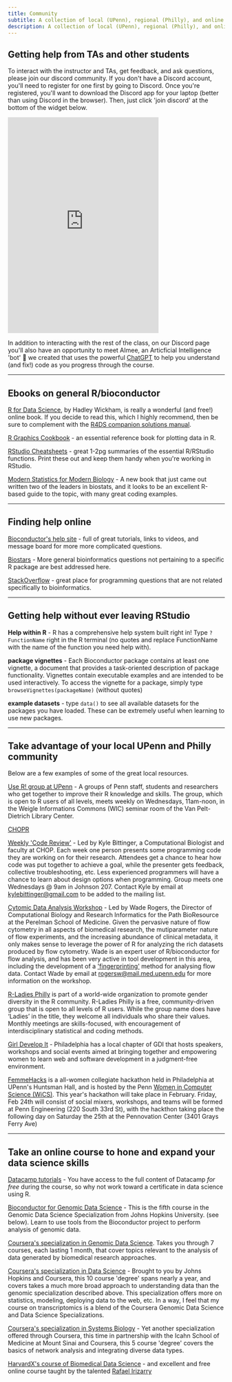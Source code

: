 ```yaml
---
title: Community
subtitle: A collection of local (UPenn), regional (Philly), and online places where you can go to learn more about using R/bioconductor.
description: A collection of local (UPenn), regional (Philly), and online places where you can go to learn more about using R/bioconductor.
---
```



## Getting help from TAs and other students

To interact with the instructor and TAs, get feedback, and ask questions, please join our discord community.  If you don't have a Discord account, you'll need to register for one first by going to Discord.  Once you're registered, you'll want to download the Discord app for your laptop (better than using Discord in the browser).  Then, just click 'join discord' at the bottom of the widget below.

<iframe src="https://discord.com/widget?id=1057774697867120750&theme=dark" width="350" height="500" allowtransparency="true" frameborder="0" sandbox="allow-popups allow-popups-to-escape-sandbox allow-same-origin allow-scripts"></iframe>

In addition to interacting with the rest of the class, on our Discord page you'll also have an opportunity to meet AImee, an Articficial Intelligence 'bot' 🤖 we created that uses the powerful [ChatGPT](https://chat.openai.com/chat) to help you understand (and fix!) code as you progress through the course.


-----------------------------

## Ebooks on general R/bioconductor

[R for Data Science](http://r4ds.had.co.nz/), by Hadley Wickham, is really a wonderful (and free!) online book.  If you decide to read this, which I highly recommend, then be sure to complement with the [R4DS companion solutions manual](https://jrnold.github.io/r4ds-exercise-solutions/).

[R Graphics Cookbook](http://hdl.library.upenn.edu/1017.12/1675994) - an essential reference book for plotting data in R.

[RStudio Cheatsheets](http://DIYtranscriptomics.github.io/Reading/files/Cheatsheets_2019.pdf) - great 1-2pg summaries of the essential R/RStudio functions.  Print these out and keep them handy when you're working in RStudio.

[Modern Statistics for Modern Biology](http://web.stanford.edu/class/bios221/book/) - A new book that just came out written two of the leaders in biostats, and it looks to be an excellent R-based guide to the topic, with many great coding examples.

-----------------------------

## Finding help online

[Bioconductor's help site](http://www.bioconductor.org/help/) - full of great tutorials, links to videos, and  message board for more more complicated questions.

[Biostars](https://www.biostars.org/) - More general bioinformatics questions not pertaining to a specific R package are best addressed here.

[StackOverflow](http://stackoverflow.com/) - great place for programming questions that are not related specifically to bioinformatics.


-----------------------------

## Getting help without ever leaving RStudio

**Help within R** - R has a comprehensive help system built right in! Type ```?FunctionName``` right in the R terminal (no quotes and replace FunctionName with the name of the function you need help with).

**package vignettes** - Each Bioconductor package contains at least one vignette, a document that provides a task-oriented description of package functionality. Vignettes contain executable examples and are intended to be used interactively.  To access the vignette for a package, simply type ```browseVignettes(packageName)``` (without quotes)

**example datasets** - type ```data()``` to see all available datasets for the packages you have loaded.  These can be extremely useful when learning to use new packages.

-----------------------------


## Take advantage of your local UPenn and Philly community

Below are a few examples of some of the great local resources.

[Use R! group at UPenn](https://pennusergroup.wordpress.com) - A groups of Penn staff, students and researchers who get together to improve their R knowledge and skills.  The group, which is open to R users of all levels, meets weekly on Wednesdays, 11am-noon, in the Weigle Informations Commons (WIC) seminar room of the Van Pelt-Dietrich Library Center.

[CHOPR]()

[Weekly 'Code Review'](https://groups.google.com/forum/?hl=en#!forum/bushmancode) - Led by Kyle Bittinger, a Computational Biologist and faculty at CHOP.  Each week one person presents some programming code they are working on for their research.  Attendees get a chance to hear how code was put together to achieve a goal, while the presenter gets feedback, collective troubleshooting, etc.  Less experienced programmers will have a chance to learn about design options when programming.  Group meets one Wednesdays @ 9am in Johnson 207.  Contact Kyle by email at <kylebittinger@gmail.com> to be added to the mailing list.

[Cytomic Data Analysis Workshop](http://pathbio.med.upenn.edu/gs/cytomics/) - Led by Wade Rogers, the Director of Computational Biology and Research Informatics for the Path BioResource at the Perelman School of Medicine.  Given the pervasive nature of flow cytometry in all aspects of biomedical research, the mutiparameter nature of flow experiments, and the increasing abundance of clinical metadata, it only makes sense to leverage the power of R for analyzing the rich datasets produced by flow cytometry.  Wade is an expert user of R/bioconductor for flow analysis, and has been very active in tool development in this area, including the development of a ['fingerprinting'](https://www.bioconductor.org/packages/release/bioc/vignettes/flowFP/inst/doc/flowFP_HowTo.pdf) method for analysing flow data.  Contact Wade by email at <rogersw@mail.med.upenn.edu> for more information on the workshop.

[R-Ladies Philly](http://rladiesphilly.org/) is part of a world-wide organization to promote gender diversity in the R community.  R-Ladies Philly is a free, community-driven group that is open to all levels of R users. While the group name does have ‘Ladies’ in the title, they welcome all individuals who share their values.  Monthly meetings are skills-focused, with encouragement of interdisciplinary statistical and coding methods.

[Girl Develop It](https://www.girldevelopit.com/chapters/philadelphia) - Philadelphia has a local chapter of GDI that hosts speakers, workshops and social events aimed at bringing together and empowering women to learn web and software development in a judgment-free environment.

[FemmeHacks](http://femmehacks.io/) is a all-women collegiate hackathon held in Philadelphia at UPenn's Huntsman Hall, and is hosted by the Penn [Women in Computer Science (WiCS)](www.seas.upenn.edu/~wics).  This year's hackathon will take place in February.  Friday, Feb 24th will consist of social mixers, workshops, and teams will be formed at Penn Engineering (220 South 33rd St), with the hackthon taking place the following day on Saturday the 25th at the Pennovation Center (3401 Grays Ferry Ave)

-----------------------------

## Take an online course to hone and expand your data science skills

[Datacamp tutorials](https://www.datacamp.com) - You have access to the full content of Datacamp *for free* during the course, so why not work toward a certificate in data science using R.

[Bioconductor for Genomic Data Science](https://www.coursera.org/course/genbioconductor) - This is the fifth course in the Genomic Data Science Specialization from Johns Hopkins University. (see below).  Learn to use tools from the Bioconductor project to perform analysis of genomic data.

[Coursera's specialization in Genomic Data Science](https://www.coursera.org/specializations/genomics?utm_medium=courseDescripTop). Takes you through 7 courses, each lasting 1 month, that cover topics relevant to the analysis of data generated by biomedical research approaches.

[Coursera's specialization in Data Science](http://bit.ly/1NLDqnn) - Brought to you by Johns Hopkins and Coursera, this 10 course 'degree' spans nearly a year, and covers takes a much more broad approach to understanding data than the genomic specialization described above.  This specialization offers more on statistics, modeling, deploying data to the web, etc.  In a way, I feel that my course on transcriptomics is a blend of the Coursera Genomic Data Science and Data Science Specializations.

[Coursera's specialization in Systems Biology](https://www.coursera.org/specialization/systemsbiology/6?utm_medium=courseDescripTop) - Yet another specialization offered through Coursera, this time in partnership with the Icahn School of Medicine at Mount Sinai and Coursera, this 5 course 'degree' covers the basics of network analysis and integrating diverse data types.

[HarvardX's course of Biomedical Data Science](rafalab.github.io/pages/harvardx.html) - and excellent and free online course taught by the talented [Rafael Irizarry](http://rafalab.dfci.harvard.edu/)